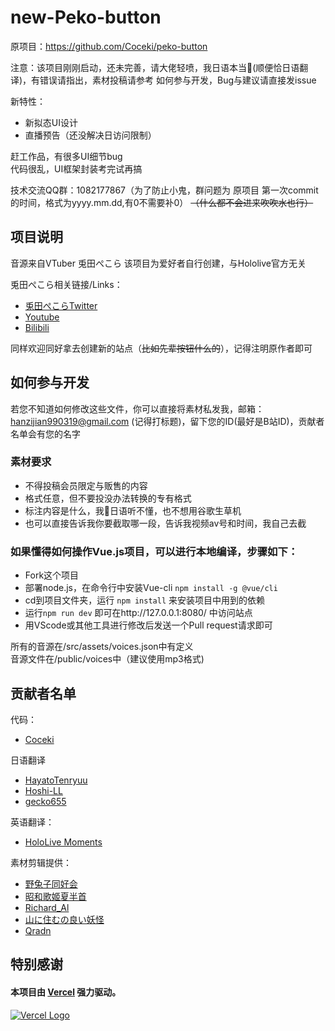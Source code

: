 # new-Peko-button

原项目：<https://github.com/Coceki/peko-button>

注意：该项目刚刚启动，还未完善，请大佬轻喷，我日语本当🔨(顺便恰日语翻译)，有错误请指出，素材投稿请参考 如何参与开发，Bug与建议请直接发issue  

新特性：  
* 新拟态UI设计
* 直播预告（还没解决日访问限制）

赶工作品，有很多UI细节bug  
代码很乱，UI框架封装考完试再搞  

技术交流QQ群：1082177867（为了防止小鬼，群问题为 原项目 第一次commit的时间，格式为yyyy.mm.dd,有0不需要补0） 
~~（什么都不会进来吹吹水也行）~~  

## 项目说明
音源来自VTuber 兎田ぺこら
该项目为爱好者自行创建，与Hololive官方无关
<!-- 所有二次创作均需遵守[Hololive二创规范](https://www.hololive.tv/terms) -->
兎田ぺこら相关链接/Links：

* [兎田ぺこらTwitter](https://twitter.com/usadapekora)
* [Youtube](https://www.youtube.com/channel/UC1DCedRgGHBdm81E1llLhOQ)
* [Bilibili](https://space.bilibili.com/443305053)

同样欢迎同好拿去创建新的站点（~~比如先辈按钮什么的~~），记得注明原作者即可

## 如何参与开发

若您不知道如何修改这些文件，你可以直接将素材私发我，邮箱：hanzijian990319@gmail.com (记得打标题)，留下您的ID(最好是B站ID)，贡献者名单会有您的名字

### 素材要求

* 不得投稿会员限定与贩售的内容
* 格式任意，但不要投没办法转换的专有格式
* 标注内容是什么，我🔨日语听不懂，也不想用谷歌生草机
* 也可以直接告诉我你要截取哪一段，告诉我视频av号和时间，我自己去截

### 如果懂得如何操作Vue.js项目，可以进行本地编译，步骤如下：
* Fork这个项目  
* 部署node.js，在命令行中安装Vue-cli `npm install -g @vue/cli`  
* cd到项目文件夹，运行 `npm install` 来安装项目中用到的依赖
* 运行`npm run dev` 即可在http://127.0.0.1:8080/ 中访问站点
* 用VScode或其他工具进行修改后发送一个Pull request请求即可

所有的音源在/src/assets/voices.json中有定义  
音源文件在/public/voices中（建议使用mp3格式)

## 贡献者名单
代码：  
* [Coceki](https://space.bilibili.com/11229533)

日语翻译
* [HayatoTenryuu](https://github.com/HayatoTenryuu)
* [Hoshi-LL](https://github.com/Hoshi-LL)
* [gecko655](https://github.com/gecko655)

英语翻译：
* [HoloLive Moments](https://www.youtube.com/channel/UCK4adPCSc8U1mhaJYbzZ-7w)

素材剪辑提供：  
* [野兔子同好会](https://space.bilibili.com/2469920)
* [昭和歌姬夏半首](https://space.bilibili.com/114298950)
* [Richard_Al](https://space.bilibili.com/34401008)
* [山に住むの良い妖怪](https://space.bilibili.com/299970757)
* [Qradn](https://space.bilibili.com/18725633)

## 特别感谢
#### 本项目由 [Vercel](https://vercel.com/) 强力驱动。

[![Vercel Logo](https://cdn.jsdelivr.net/gh/paizi/vue-test/vercel.svg)](https://vercel.com)